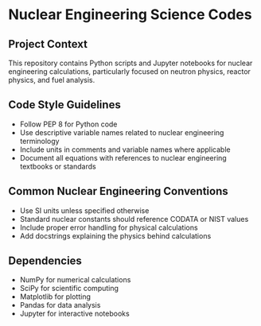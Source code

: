 <!-- Use this file to provide workspace-specific custom instructions to Copilot. -->

# Nuclear Engineering Science Codes

## Project Context
This repository contains Python scripts and Jupyter notebooks for nuclear engineering calculations, particularly focused on neutron physics, reactor physics, and fuel analysis.

## Code Style Guidelines
- Follow PEP 8 for Python code
- Use descriptive variable names related to nuclear engineering terminology
- Include units in comments and variable names where applicable
- Document all equations with references to nuclear engineering textbooks or standards

## Common Nuclear Engineering Conventions
- Use SI units unless specified otherwise
- Standard nuclear constants should reference CODATA or NIST values
- Include proper error handling for physical calculations
- Add docstrings explaining the physics behind calculations

## Dependencies
- NumPy for numerical calculations
- SciPy for scientific computing
- Matplotlib for plotting
- Pandas for data analysis
- Jupyter for interactive notebooks
